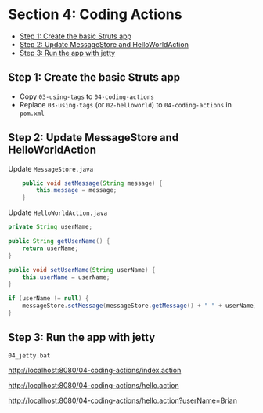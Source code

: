 # Section 4: Coding Actions

- [Step 1: Create the basic Struts app](#step-1-create-the-basic-struts-app)
- [Step 2: Update MessageStore and HelloWorldAction](#step-2-update-messagestore-and-helloworldaction)
- [Step 3: Run the app with jetty](#step-3-run-the-app-with-jetty)

## Step 1: Create the basic Struts app

- Copy `03-using-tags` to `04-coding-actions`
- Replace `03-using-tags` (or `02-helloworld`) to `04-coding-actions` in `pom.xml`

## Step 2: Update MessageStore and HelloWorldAction

Update `MessageStore.java`

```java
    public void setMessage(String message) {
        this.message = message;
    }
```

Update `HelloWorldAction.java`

```java
private String userName;

public String getUserName() {
    return userName;
}

public void setUserName(String userName) {
    this.userName = userName;
}

if (userName != null) {
    messageStore.setMessage(messageStore.getMessage() + " " + userName);
}
```

## Step 3: Run the app with jetty

```dos
04_jetty.bat
```

<http://localhost:8080/04-coding-actions/index.action>

<http://localhost:8080/04-coding-actions/hello.action>

<http://localhost:8080/04-coding-actions/hello.action?userName=Brian>
